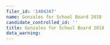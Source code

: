 ```yaml
---
filer_id: '1404347'
name: Gonzales for School Board 2018
candidate_controlled_id: ''
title: Gonzales for School Board 2018
data_warning: 
---
```

